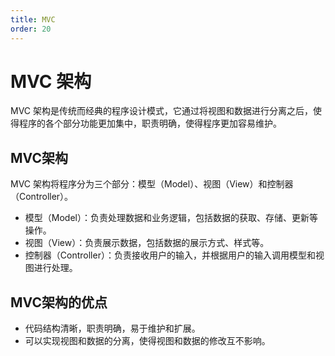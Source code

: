 ```yaml
---
title: MVC
order: 20
---
```


# MVC 架构
MVC 架构是传统而经典的程序设计模式，它通过将视图和数据进行分离之后，使得程序的各个部分功能更加集中，职责明确，使得程序更加容易维护。

## MVC架构
MVC 架构将程序分为三个部分：模型（Model）、视图（View）和控制器（Controller）。

- 模型（Model）：负责处理数据和业务逻辑，包括数据的获取、存储、更新等操作。
- 视图（View）：负责展示数据，包括数据的展示方式、样式等。
- 控制器（Controller）：负责接收用户的输入，并根据用户的输入调用模型和视图进行处理。

## MVC架构的优点
- 代码结构清晰，职责明确，易于维护和扩展。
- 可以实现视图和数据的分离，使得视图和数据的修改互不影响。


